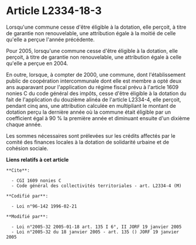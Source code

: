 # Article L2334-18-3

Lorsqu'une commune cesse d'être éligible à la dotation, elle perçoit, à titre de garantie non renouvelable, une attribution
égale à la moitié de celle qu'elle a perçue l'année précédente.

Pour 2005, lorsqu'une commune cesse d'être éligible à la dotation, elle perçoit, à titre de garantie non renouvelable, une
attribution égale à celle qu'elle a perçue en 2004.

En outre, lorsque, à compter de 2000, une commune, dont l'établissement public de coopération intercommunale dont elle est
membre a opté deux ans auparavant pour l'application du régime fiscal prévu à l'article 1609 nonies C du code général des
impôts, cesse d'être éligible à la dotation du fait de l'application du douzième alinéa de l'article L2334-4, elle perçoit,
pendant cinq ans, une attribution calculée en multipliant le montant de dotation perçu la dernière année où la commune était
éligible par un coefficient égal à 90 % la première année et diminuant ensuite d'un dixième chaque année.

Les sommes nécessaires sont prélevées sur les crédits affectés par le comité des finances locales à la dotation de solidarité
urbaine et de cohésion sociale.

**Liens relatifs à cet article**

	**Cite**:

	  - CGI 1609 nonies C
	  - Code général des collectivités territoriales - art. L2334-4 (M)

	**Codifié par**:

	  - Loi n°96-142 1996-02-21

	**Modifié par**:

	  - Loi n°2005-32 2005-01-18 art. 135 I 6°, II JORF 19 janvier 2005
	  - Loi n°2005-32 du 18 janvier 2005 - art. 135 () JORF 19 janvier 2005
